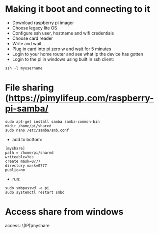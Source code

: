 # Making it boot and connecting to it

- Download raspberry pi imager
- Choose legacy lite OS
- Configure ssh user, hostname and wifi credentials
- Choose card reader
- Write and wait
- Plug in card into pi zero w and wait for 5 minutes
- Login to your home router and see what ip the device has gotten
- Login to the pi in windows using built in ssh client:
```
ssh -l myusername
```

# File sharing (https://pimylifeup.com/raspberry-pi-samba/
```
sudo apt-get install samba samba-common-bin
mkdir /home/pi/shared
sudo nano /etc/samba/smb.conf
```

- add to bottom:
```
[myshare]
path = /home/pi/shared
writeable=Yes
create mask=0777
directory mask=0777
public=no
```

- run:
```
sudo smbpasswd -a pi
sudo systemctl restart smbd
```

# Access share from windows
access: \\(IP)\myshare
